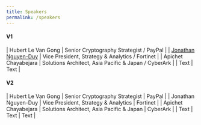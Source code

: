 ```yaml
---
title: Speakers
permalink: /speakers
---
```

#### V1

| Hubert Le Van Gong     | Senior Cryptography Strategist / PayPal     |
| [Jonathan Nguyen-Duy](/test-about)     | Vice President, Strategy & Analytics / Fortinet     |
| Apichet Chayabejara     | Solutions Architect, Asia Pacific & Japan / CyberArk     |
| Text     | Text     |

#### V2

| Hubert Le Van Gong     | Senior Cryptography Strategist     | PayPal     |
| Jonathan Nguyen-Duy     | Vice President, Strategy & Analytics     | Fortinet     |
| Apichet Chayabejara     | Solutions Architect, Asia Pacific & Japan     | CyberArk     |
| Text     | Text     | Text     |
